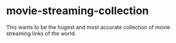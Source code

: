 # movie-streaming-collection
This wants to be the hugest and most accurate collection of movie streaming links of the world.
